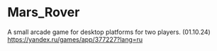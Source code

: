 # Mars_Rover
A small arcade game for desktop platforms for two players. (01.10.24) https://yandex.ru/games/app/377227?lang=ru
